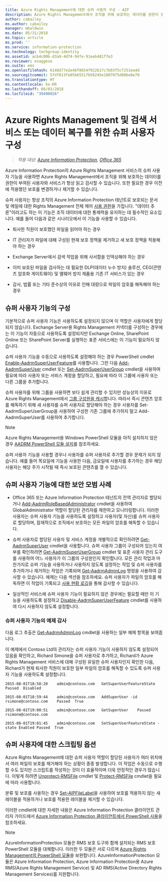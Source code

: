 ```yaml
---
title: Azure Rights Management에 대한 슈퍼 사용자 구성 - AIP
description: Azure Rights Management에서 조직을 위해 보호하는 데이터를 권한이 있는 사용자와 서비스가 항상 읽고 검사할 수 있도록 하는 Azure Information Protection의 Azure Rights Management 서비스의 슈퍼 사용자 기능 및 이 기능을 구현하는 방법을 설명합니다. ‘데이터 추론’이라고도 하는 이 기능은 조직 데이터에 대한 통제력을 유지하는 데 필수적인 요소입니다.
author: cabailey
ms.author: cabailey
manager: mbaldwin
ms.date: 05/31/2018
ms.topic: article
ms.prod: ''
ms.service: information-protection
ms.technology: techgroup-identity
ms.assetid: acb4c00b-d3a9-4d74-94fe-91eeb481f7e3
ms.reviewer: esaggese
ms.suite: ems
ms.openlocfilehash: 6148d77e2e46f8654f922b17c7b03f5cf251ea4d
ms.sourcegitcommit: 5fdf013fe05b65517b56245e1807875d80be6e70
ms.translationtype: HT
ms.contentlocale: ko-KR
ms.lasthandoff: 08/03/2018
ms.locfileid: "39490026"
---
```

# <a name="configuring-super-users-for-azure-rights-management-and-discovery-services-or-data-recovery"></a>Azure Rights Management 및 검색 서비스 또는 데이터 복구를 위한 슈퍼 사용자 구성

>*적용 대상: [Azure Information Protection](https://azure.microsoft.com/pricing/details/information-protection), [Office 365](http://download.microsoft.com/download/E/C/F/ECF42E71-4EC0-48FF-AA00-577AC14D5B5C/Azure_Information_Protection_licensing_datasheet_EN-US.pdf)*

Azure Information Protection의 Azure Rights Management 서비스의 슈퍼 사용자 기능을 사용하면 Azure Rights Management에서 조직을 위해 보호하는 데이터를 권한이 부여된 사용자와 서비스가 항상 읽고 검사할 수 있습니다. 또한 필요한 경우 이전에 적용했던 보호를 변경하거나 제거할 수 있습니다. 

슈퍼 사용자는 항상 조직의 Azure Information Protection 테넌트로 보호되는 문서 및 메일에 대한 Rights Management 전체 제어 [사용 권한](configure-usage-rights.md)을 가집니다. "데이터 추론"이라고도 하는 이 기능은 조직 데이터에 대한 통제력을 유지하는 데 필수적인 요소입니다. 예를 들어 다음과 같은 시나리오에서 이 기능을 사용할 수 있습니다.

- 퇴사한 직원이 보호했던 파일을 읽어야 하는 경우

- IT 관리자가 파일에 대해 구성된 현재 보호 정책을 제거하고 새 보호 정책을 적용해야 하는 경우

- Exchange Server에서 검색 작업을 위해 사서함을 인덱싱해야 하는 경우

- 이미 보호된 파일을 검사하는 데 필요한 DLP(데이터 누수 방지) 솔루션, CEG(콘텐츠 암호화 게이트웨이) 및 맬웨어 방지 제품용 기존 IT 서비스가 있는 경우

- 감사, 법률 또는 기타 준수상의 이유로 인해 대량으로 파일의 암호를 해독해야 하는 경우

## <a name="configuration-for-the-super-user-feature"></a>슈퍼 사용자 기능의 구성

기본적으로 슈퍼 사용자 기능은 사용하도록 설정되지 않으며 이 역할은 사용자에게 할당되지 않습니다. Exchange Server용 Rights Management 커넥터를 구성하는 경우에는 이 기능이 자동으로 사용하도록 설정되지만 Exchange Online, SharePoint Online 또는 SharePoint Server를 실행하는 표준 서비스에는 이 기능이 필요하지 않습니다.

슈퍼 사용자 기능을 수동으로 사용하도록 설정해야 하는 경우 PowerShell cmdlet [Enable-AadrmSuperUserFeature](/powershell/aadrm/vlatest/enable-aadrmsuperuserfeature)를 사용합니다. 그런 다음 [Add-AadrmSuperUser](/powershell/aadrm/vlatest/add-aadrmsuperuser) cmdlet 또는 [Set-AadrmSuperUserGroup](/powershell/aadrm/vlatest/set-aadrmsuperusergroup) cmdlet을 사용하여 필요에 따라 사용자 또는 서비스 계정을 할당하고, 필요에 따라 이 그룹에 사용자 또는 다른 그룹을 추가합니다. 

슈퍼 사용자를 위해 그룹을 사용하면 보다 쉽게 관리할 수 있지만 성능상의 이유로 Azure Rights Management에서 [그룹 구성원을 캐시](prepare.md#group-membership-caching-by-azure-information-protection)합니다. 따라서 즉시 콘텐츠 암호를 해독하기 위해 새 사용자를 슈퍼 사용자로 할당해야 하는 경우 사용자를 Set-AadrmSuperUserGroup을 사용하여 구성한 기존 그룹에 추가하지 말고 Add-AadrmSuperUser를 사용하여 추가합니다.

> [!NOTE]
> Azure Rights Management용 Windows PowerShell 모듈을 아직 설치하지 않은 경우 [AADRM PowerShell 모듈 설치](install-powershell.md)를 참조하세요.

슈퍼 사용자 기능을 사용할 경우나 사용자를 슈퍼 사용자로 추가할 경우 문제가 되지 않습니다. 예를 들어 목요일에 기능을 사용한 다음, 금요일에 사용자를 추가하는 경우 해당 사용자는 해당 주가 시작될 때 즉시 보호된 콘텐츠를 열 수 있습니다.

## <a name="security-best-practices-for-the-super-user-feature"></a>슈퍼 사용자 기능에 대한 보안 모범 사례

- Office 365 또는 Azure Information Protection 테넌트의 전역 관리자로 할당되거나 [Add-AadrmRoleBasedAdministrator](/powershell/module/aadrm/add-aadrmrolebasedadministrator) cmdlet을 사용하여 GlobalAdministrator 역할이 할당된 관리자를 제한하고 모니터링합니다. 이러한 사용자는 슈퍼 사용자 기능을 사용하도록 설정하고 사용자(및 자신)를 슈퍼 사용자로 할당하며, 잠재적으로 조직에서 보호하는 모든 파일의 암호를 해독할 수 있습니다.

- 슈퍼 사용자로 할당된 사용자 및 서비스 계정을 개별적으로 확인하려면 [Get-AadrmSuperUser](/powershell/module/aadrm/get-aadrmsuperuser) cmdlet을 사용합니다. 슈퍼 사용자 그룹이 구성되어 있는지 여부를 확인하려면 [Get-AadrmSuperUserGroup](/powershell/module/aadrm/get-aadrmsuperusergroup) cmdlet 및 표준 사용자 관리 도구를 사용하여 어느 사용자가 이 그룹의 구성원인지 확인합니다. 모든 관리 작업과 마찬가지로 슈퍼 기능을 사용하거나 사용하지 않도록 설정하는 작업 및 슈퍼 사용자를 추가하거나 제거하는 작업은 기록되며 [Get-AadrmAdminLog](/powershell/module/aadrm/get-aadrmadminlog) 명령을 사용하여 감사할 수 있습니다. 예제는 다음 섹션을 참조하세요. 슈퍼 사용자가 파일의 암호를 해독하면 이 작업이 기록되고 [사용 현황 로깅](log-analyze-usage.md)을 통해 감사할 수 있습니다.

- 일상적인 서비스에 슈퍼 사용자 기능이 필요하지 않은 경우에는 필요할 때만 이 기능을 사용하도록 설정하고 [Disable-AadrmSuperUserFeature](/powershell/module/aadrm/disable-aadrmsuperuserfeature) cmdlet를 사용하여 다시 사용하지 않도록 설정합니다.

### <a name="example-auditing-for-the-super-user-feature"></a>슈퍼 사용자 기능의 예제 감사

다음 로그 추출은 [Get-AadrmAdminLog](/powershell/module/aadrm/get-aadrmadminlog) cmdlet을 사용하는 일부 예제 항목을 보여줍니다. 

이 예제에서 Contoso Ltd의 관리자는 슈퍼 사용자 기능이 사용하지 않도록 설정되어 있음을 확인하고, Richard Simone을 슈퍼 사용자로 추가하고, Richard가 Azure Rights Management 서비스에 대해 구성된 유일한 슈퍼 사용자인지 확인한 다음, Richard가 현재 퇴사한 직원이 보호한 일부 파일의 암호를 해독할 수 있도록 슈퍼 사용자 기능을 사용하도록 설정합니다.

`2015-08-01T18:58:20    admin@contoso.com   GetSuperUserFeatureState    Passed  Disabled`

`2015-08-01T18:59:44    admin@contoso.com   AddSuperUser -id rsimone@contoso.com    Passed  True`

`2015-08-01T19:00:51    admin@contoso.com   GetSuperUser    Passed  rsimone@contoso.com`

`2015-08-01T19:01:45    admin@contoso.com   SetSuperUserFeatureState -state Enabled Passed  True`

## <a name="scripting-options-for-super-users"></a>슈퍼 사용자에 대한 스크립팅 옵션
Azure Rights Management에 대한 슈퍼 사용자 역할이 할당된 사용자가 여러 위치에서 여러 파일의 보호를 제거해야 하는 상황이 종종 발생합니다. 이 작업은 수동으로 수행할 수도 있지만 스크립트를 작성하는 것이 더 효율적이며 더욱 안정적인 경우가 많습니다. 이렇게 하려면 [Unprotect-RMSFile](/powershell/module/azureinformationprotection/unprotect-rmsfile) cmdlet 및 [Protect-RMSFile](/powershell/module/azureinformationprotection/protect-rmsfile) cmdlet을 필요에 따라 사용합니다. 

분류 및 보호를 사용하는 경우 [Set-AIPFileLabel](/powershell/module/azureinformationprotection/set-aipfilelabel)을 사용하여 보호를 적용하지 않는 새 레이블을 적용하거나 보호를 적용한 레이블을 제거할 수 있습니다. 

이러한 cmdlet에 대한 자세한 내용은 Azure Information Protection 클라이언트 관리자 가이드에서 [Azure Information Protection 클라이언트에서 PowerShell 사용](./rms-client/client-admin-guide-powershell.md)을 참조하세요.

> [!NOTE]
> AzureInformationProtection 모듈은 RMS 보호 도구와 함께 설치되는 RMS 보호 PowerShell 모듈을 대체합니다. 이러한 두 모듈은 서로 다르며 [Azure Rights Management의 PowerShell 모듈](administer-powershell.md)을 보완합니다. AzureInformationProtection 모듈은 Azure Information Protection, Azure Information Protection용 Azure RMS(Azure Rights Management Service) 및 AD RMS(Active Directory Rights Management Services)를 지원합니다.


